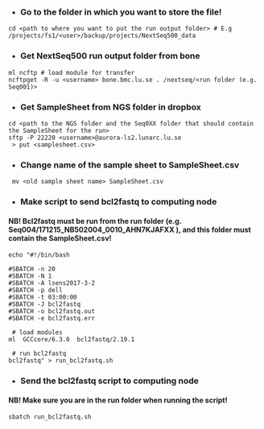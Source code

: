 * ### Go to the folder in which you want to store the file!
```shell
cd <path to where you want to put the run output folder> # E.g /projects/fs1/<user>/backup/projects/NextSeq500_data
```
* ### Get NextSeq500 run output folder from bone

```shell
ml ncftp # load module for transfer
ncftpget -R -u <username> bone.bmc.lu.se . /nextseq/<run folder (e.g. Seq001)>  
```

* ### Get SampleSheet from NGS folder in dropbox

```shell
cd <path to the NGS folder and the Seq0XX folder that should contain the SampleSheet for the run>
sftp -P 22220 <username>@aurora-ls2.lunarc.lu.se
 > put <samplesheet.csv>

```
  * ### Change name of the sample sheet to SampleSheet.csv

```shell
 mv <old sample sheet name> SampleSheet.csv
```

* ### Make script to send bcl2fastq to computing node
#### NB! Bcl2fastq must be run from the run folder (e.g. Seq004/171215_NB502004_0010_AHN7KJAFXX ), and this folder must contain the SampleSheet.csv!

```shell
echo "#!/bin/bash

#SBATCH -n 20
#SBATCH -N 1
#SBATCH -A lsens2017-3-2
#SBATCH -p dell
#SBATCH -t 03:00:00
#SBATCH -J bcl2fastq
#SBATCH -o bcl2fastq.out
#SBATCH -e bcl2fastq.err

 # load modules
ml  GCCcore/6.3.0  bcl2fastq/2.19.1

 # run bcl2fastq
bcl2fastq" > run_bcl2fastq.sh

```

* ### Send the bcl2fastq script to computing node
#### NB! Make sure you are in the run folder when running the script!
```shell
sbatch run_bcl2fastq.sh
```
